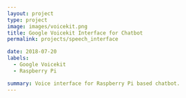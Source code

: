 ```yaml
---
layout: project
type: project
image: images/voicekit.png
title: Google Voicekit Interface for Chatbot
permalink: projects/speech_interface

date: 2018-07-20
labels:
  - Google Voicekit
  - Raspberry Pi

summary: Voice interface for Raspberry Pi based chatbot.
---
```

